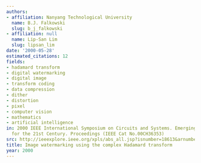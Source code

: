 ```yaml
---
authors:
- affiliation: Nanyang Technological University
  name: B.J. Falkowski
  slug: b_j_falkowski
- affiliation: null
  name: Lip-San Lim
  slug: lipsan_lim
date: '2000-05-28'
estimated_citations: 12
fields:
- hadamard transform
- digital watermarking
- digital image
- transform coding
- data compression
- dither
- distortion
- pixel
- computer vision
- mathematics
- artificial intelligence
in: 2000 IEEE International Symposium on Circuits and Systems. Emerging Technologies
  for the 21st Century. Proceedings (IEEE Cat No.00CH36353)
src: http://ieeexplore.ieee.org/xpls/abs_all.jsp?isnumber=18613&arnumber=858816&count=193&index=144
title: Image watermarking using the complex Hadamard transform
year: 2000
---
```

